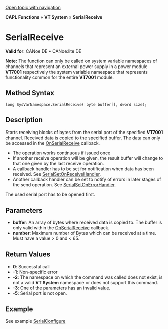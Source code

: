 [Open topic with navigation](../../../../../CANoeDEFamily.htm#Topics/CAPLFunctions/VTSystem/Functions/CAPLfunctionVTSSerialReceive.md)

**CAPL Functions** » **VT System** » **SerialReceive**

# SerialReceive

**Valid for**: CANoe DE • CANoe:lite DE

**Note:** The function can only be called on system variable namespaces of channels that represent an external power supply in a power module **VT7001** respectively the system variable namespace that represents functionality common for the entire **VT7001** module.

## Method Syntax

`long SysVarNamespace.SerialReceive( byte buffer[], dword size);`

## Description

Starts receiving blocks of bytes from the serial port of the specified **VT7001** channel. Received data is copied to the specified buffer. The data can only be accessed in the [OnSerialReceive](CAPLfunctionVTSOnSerialReceive.md) callback.

- The operation works continuous if issued once
- If another receive operation will be given, the result buffer will change to that one given by the last receive operation.
- A callback handler has to be set for notification when data has been received. See [SerialSetOnReceiveHandler](CAPLfunctionVTSSerialSetOnReceiveHandler.md).
- Another callback handler can be set to notify of errors in later stages of the send operation. See [SerialSetOnErrorHandler](CAPLfunctionVTSSerialSetOnErrorHandler.md).

The used serial port has to be opened first.

## Parameters

- **buffer**: An array of bytes where received data is copied to. The buffer is only valid within the [OnSerialReceive](CAPLfunctionVTSOnSerialReceive.md) callback.
- **number**: Maximum number of Bytes which can be received at a time. Must have a value > 0 and < 65.

## Return Values

- **0**: Successful call
- **-1**: Non-specific error
- **-2**: The namespace on which the command was called does not exist, is not a valid **VT System** namespace or does not support this command.
- **-3**: One of the parameters has an invalid value.
- **-5**: Serial port is not open.

## Example

See example [SerialConfigure](CAPLfunctionVTSSerialConfigure.md)
